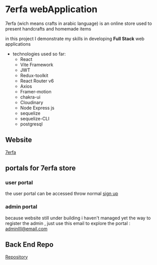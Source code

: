 # 7erfa webApplication

7erfa (wich means crafts in arabic language) is an online store used to present handcrafts and homemade items

in this project I demonstrate my skills in developing **Full Stack** web applications

- technologies used so far:
  - React
  * Vite Framework
  * JWT
  - Redux-toolkit
  - React Router v6
  - Axios
  - Framer-motion
  - chakra-ui
  * Cloudinary
  - Node Express js
  - sequelize
  * sequelize-CLI
  - postgresql

## Website

[7erfa](https://main--polite-moxie-b61165.netlify.app/waterSpaces)

## portals for 7erfa store

### user portal

the user portal can be accessed throw normal [sign up](https://main--polite-moxie-b61165.netlify.app/signup)

### admin portal

because website still under building i haven't managed yet the way to register the admin
, just use this email to explore the portal : adminIII@email.com

## Back End Repo

[Repository](https://github.com/Hasan-droid/myStoreServer)
